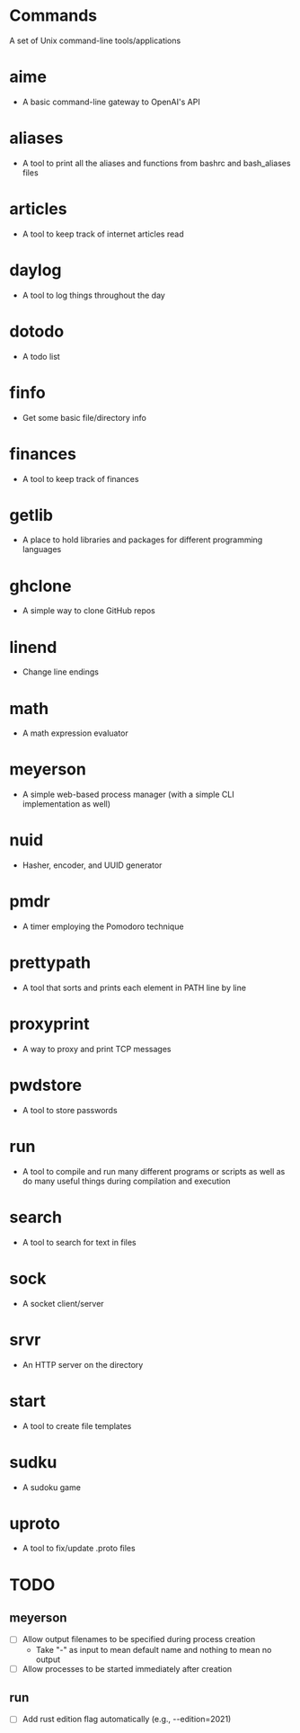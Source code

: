 # Commands
A set of Unix command-line tools/applications

# aime
- A basic command-line gateway to OpenAI's API
# aliases
- A tool to print all the aliases and functions from bashrc and bash_aliases files
# articles
- A tool to keep track of internet articles read
# daylog
- A tool to log things throughout the day
# dotodo
- A todo list
# finfo
- Get some basic file/directory info
# finances
- A tool to keep track of finances
# getlib
- A place to hold libraries and packages for different programming languages
# ghclone
- A simple way to clone GitHub repos
# linend
- Change line endings
# math
- A math expression evaluator
# meyerson
- A simple web-based process manager (with a simple CLI implementation as well)
# nuid
- Hasher, encoder, and UUID generator
# pmdr
- A timer employing the Pomodoro technique
# prettypath
- A tool that sorts and prints each element in PATH line by line
# proxyprint
- A way to proxy and print TCP messages
# pwdstore
- A tool to store passwords
# run
- A tool to compile and run many different programs or scripts as well as do many useful things during compilation and execution
# search
- A tool to search for text in files
# sock
- A socket client/server
# srvr
- An HTTP server on the directory
# start
- A tool to create file templates
# sudku
- A sudoku game
# uproto
- A tool to fix/update .proto files

# TODO
## meyerson
- [ ] Allow output filenames to be specified during process creation
    - Take "-" as input to mean default name and nothing to mean no output
- [ ] Allow processes to be started immediately after creation
## run
- [ ] Add rust edition flag automatically (e.g., --edition=2021)
